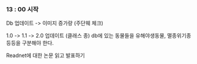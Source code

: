 ### 13 : 00 시작
Db 업데이트 -> 이미지 증가량 (주단웨 체크)

1.0 -> 1.1 -> 2.0 업데이트 (클래스 종)
db에 있는 동물들을 유해야생동물, 멸종위기종 등등을 구분해야 한다.

Readnet에 대한 논문 읽고 발표하기
